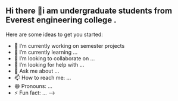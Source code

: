 ## Hi there 👋i am undergraduate students from Everest engineering college . 



Here are some ideas to get you started:

- 🔭 I’m currently working on semester projects
- 🌱 I’m currently learning ...
- 👯 I’m looking to collaborate on ...
- 🤔 I’m looking for help with ...
- 💬 Ask me about ...
- 📫 How to reach me: ...
- 😄 Pronouns: ...
- ⚡ Fun fact: ...
-->
